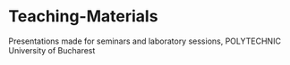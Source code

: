# Teaching-Materials
Presentations made for seminars and laboratory sessions, POLYTECHNIC University of Bucharest
